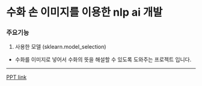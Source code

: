 #  수화 손 이미지를 이용한 nlp ai 개발

### 주요기능
1. 사용한 모델 (sklearn.model_selection)
- 수화를 이미지로 넣어서 수화의 뜻을 해설할 수 있도록 도와주는 프로젝트 입니다.
---
[PPT link](https://github.com/YoonSoM/Portfolio/tree/main/Safe_driving/PPT)

